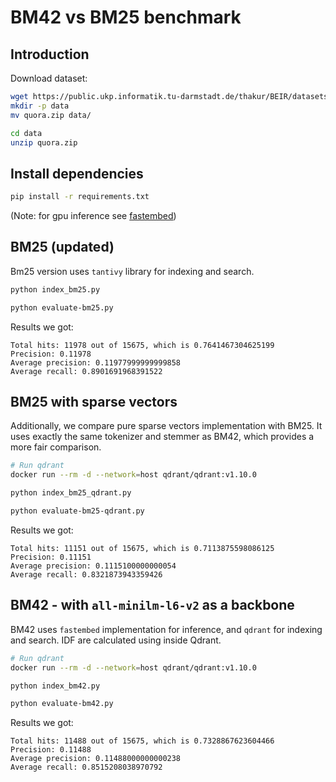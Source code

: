 

# BM42 vs BM25 benchmark


## Introduction

Download dataset:

```bash
wget https://public.ukp.informatik.tu-darmstadt.de/thakur/BEIR/datasets/quora.zip
mkdir -p data
mv quora.zip data/

cd data
unzip quora.zip
```

## Install dependencies

```bash
pip install -r requirements.txt
```

(Note: for gpu inference see [fastembed](https://github.com/qdrant/fastembed?tab=readme-ov-file#%EF%B8%8F-fastembed-on-a-gpu))


## BM25 (updated)

Bm25 version uses `tantivy` library for indexing and search. 

```bash
python index_bm25.py

python evaluate-bm25.py
```

Results we got:

```
Total hits: 11978 out of 15675, which is 0.7641467304625199
Precision: 0.11978
Average precision: 0.11977999999999858
Average recall: 0.8901691968391522
```

## BM25 with sparse vectors

Additionally, we compare pure sparse vectors implementation with BM25. 
It uses exactly the same tokenizer and stemmer as BM42, which provides a more fair comparison.


```bash
# Run qdrant
docker run --rm -d --network=host qdrant/qdrant:v1.10.0

python index_bm25_qdrant.py

python evaluate-bm25-qdrant.py
```

Results we got:

```
Total hits: 11151 out of 15675, which is 0.7113875598086125
Precision: 0.11151
Average precision: 0.1115100000000054
Average recall: 0.8321873943359426
```

## BM42 - with `all-minilm-l6-v2` as a backbone

BM42 uses `fastembed` implementation for inference, and `qdrant` for indexing and search.
IDF are calculated using inside Qdrant.


```bash
# Run qdrant
docker run --rm -d --network=host qdrant/qdrant:v1.10.0

python index_bm42.py

python evaluate-bm42.py
```

Results we got:

```
Total hits: 11488 out of 15675, which is 0.7328867623604466
Precision: 0.11488
Average precision: 0.11488000000000238
Average recall: 0.8515208038970792
```
